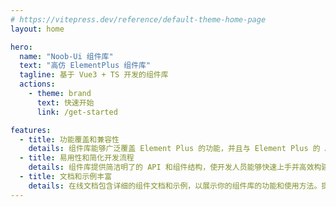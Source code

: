 ```yaml
---
# https://vitepress.dev/reference/default-theme-home-page
layout: home

hero:
  name: "Noob-Ui 组件库"
  text: "高仿 ElementPlus 组件库"
  tagline: 基于 Vue3 + TS 开发的组件库
  actions:
    - theme: brand
      text: 快速开始
      link: /get-started

features:
  - title: 功能覆盖和兼容性
    details: 组件库能够广泛覆盖 Element Plus 的功能，并且与 Element Plus 的 API 兼容。可以作为 Element Plus 的替代品，提供相同的功能和使用体验，方便用户迁移和使用。
  - title: 易用性和简化开发流程
    details: 组件库提供简洁明了的 API 和组件结构，使开发人员能够快速上手并高效构建界面，减少开发时间和工作量。部分组件兼容多种开发范式。
  - title: 文档和示例丰富
    details: 在线文档包含详细的组件文档和示例，以展示你的组件库的功能和使用方法。提供清晰的示例代码、演示和解释，帮助用户理解每个组件的用途、属性和事件，并能够快速集成到他们的项目中。
---
```


